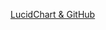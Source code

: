 [LucidChart & GitHub](https://www.lucidchart.com/invitations/accept/a4108d76-1c6b-498e-8bdf-ed19e688b7d0)
